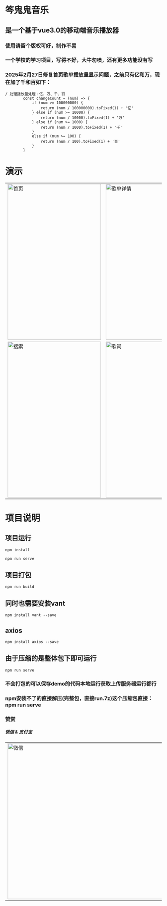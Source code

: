 # 笒鬼鬼音乐
## 是一个基于vue3.0的移动端音乐播放器
### 使用请留个版权可好，制作不易
### 一个学校的学习项目，写得不好，大牛勿喷，还有更多功能没有写
### 2025年2月27日修复首页歌单播放量显示问题，之前只有亿和万，现在加了千和百如下：

```
/ 处理播放量处理：亿、万、千、百
        const changeCount = (num) => {
            if (num >= 100000000) {
                return (num / 100000000).toFixed(1) + '亿'
            } else if (num >= 10000) {
                return (num / 10000).toFixed(1) + '万'
            } else if (num >= 1000) {
                return (num / 1000).toFixed(1) + '千'
            }
            else if (num >= 100) {
                return (num / 100).toFixed(1) + '百'
            }
        }
```

# 演示


<table>
  <tr>
    <td><img src="首页.png" alt="首页" width="300" height="500" /></td>
    <td><img src="歌单详情.png" alt="歌单详情" width="300" height="500" /></td>
  </tr>

<tr>
    <td><img src="搜索.png" alt="搜索" width="300" height="500" /></td>
    <td><img src="歌词.png" alt="歌词" width="300" height="500" /></td>
 </tr>

</table>





# 项目说明

## 项目运行

```
npm install
```

```
npm run serve
```

## 项目打包

```
npm run build
```

## 同时也需要安装vant

```
npm install vant --save
```
    
## axios

```
npm install axios --save
```
    
## 由于压缩的是整体包下即可运行

```
npm run serve
```

### 不会打包的可以保存demo的代码本地运行获取上传服务器运行都行
### npm安装不了的直接解压(完整包，直接run.7z)这个压缩包直接：npm run serve


### 赞赏

##### 微信 & 支付宝
<table>
  <tr>
    <td><img src="weixin.png" alt="微信" width="500" height="500" /></td>
    <td><img src="zfb.png" alt="支付宝" width="500" height="500" /></td>
  </tr>
</table>

